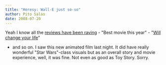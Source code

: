 ```yaml
---
title: "Heresy: Wall-E just so-so"
author: Pito Salas
date: 2008-07-20
---
```




Yeah I know all the [reviews have been
raving](<http://www.rottentomatoes.com/m/wall_e/>) - "Best movie this year" -
"[Will change your
life](<http://www.newyorker.com/arts/critics/cinema/2008/07/21/080721crci_cinema_denby>)"
- and so on. I saw this new animated film last night. It did have really
wonderful "Star Wars"-class visuals but as an overall story and movie
experience, well, it was fine. Not even as good as Toy Story. Sorry.


